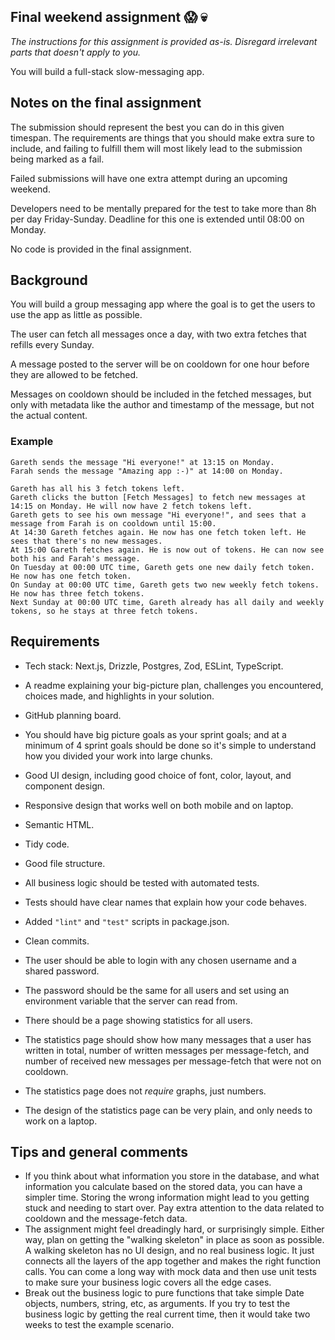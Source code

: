 ## Final weekend assignment 😱 💀

_The instructions for this assignment is provided as-is. Disregard irrelevant parts that doesn't apply to you._

You will build a full-stack slow-messaging app.

## Notes on the final assignment

The submission should represent the best you can do in this given timespan. The requirements are things that you should make extra sure to include, and failing to fulfill them will most likely lead to the submission being marked as a fail.

Failed submissions will have one extra attempt during an upcoming weekend.

Developers need to be mentally prepared for the test to take more than 8h per day Friday-Sunday.
Deadline for this one is extended until 08:00 on Monday.

No code is provided in the final assignment.

## Background

You will build a group messaging app where the goal is to get the users to use the app as little as possible.

The user can fetch all messages once a day, with two extra fetches that refills every Sunday.

A message posted to the server will be on cooldown for one hour before they are allowed to be fetched.

Messages on cooldown should be included in the fetched messages, but only with metadata like the author and timestamp of the message, but not the actual content.

### Example

```
Gareth sends the message "Hi everyone!" at 13:15 on Monday.
Farah sends the message "Amazing app :-)" at 14:00 on Monday.

Gareth has all his 3 fetch tokens left.
Gareth clicks the button [Fetch Messages] to fetch new messages at 14:15 on Monday. He will now have 2 fetch tokens left.
Gareth gets to see his own message "Hi everyone!", and sees that a message from Farah is on cooldown until 15:00.
At 14:30 Gareth fetches again. He now has one fetch token left. He sees that there's no new messages.
At 15:00 Gareth fetches again. He is now out of tokens. He can now see both his and Farah's message.
On Tuesday at 00:00 UTC time, Gareth gets one new daily fetch token. He now has one fetch token.
On Sunday at 00:00 UTC time, Gareth gets two new weekly fetch tokens. He now has three fetch tokens.
Next Sunday at 00:00 UTC time, Gareth already has all daily and weekly tokens, so he stays at three fetch tokens.
```

## Requirements

- Tech stack: Next.js, Drizzle, Postgres, Zod, ESLint, TypeScript.
- A readme explaining your big-picture plan, challenges you encountered, choices made, and highlights in your solution.
- GitHub planning board.


- You should have big picture goals as your sprint goals; and at a minimum of 4 sprint goals should be done so it's simple to understand how you divided your work into large chunks.



- Good UI design, including good choice of font, color, layout, and component design.
- Responsive design that works well on both mobile and on laptop.
- Semantic HTML.
- Tidy code.
- Good file structure.
- All business logic should be tested with automated tests.
- Tests should have clear names that explain how your code behaves.
- Added `"lint"` and `"test"` scripts in package.json.
- Clean commits.
- The user should be able to login with any chosen username and a shared password.
- The password should be the same for all users and set using an environment variable that the server can read from.
- There should be a page showing statistics for all users.
- The statistics page should show how many messages that a user has written in total, number of written messages per message-fetch, and number of received new messages per message-fetch that were not on cooldown.
- The statistics page does not _require_ graphs, just numbers.
- The design of the statistics page can be very plain, and only needs to work on a laptop.

## Tips and general comments

- If you think about what information you store in the database, and what information you calculate based on the stored data, you can have a simpler time. Storing the wrong information might lead to you getting stuck and needing to start over. Pay extra attention to the data related to cooldown and the message-fetch data.
- The assignment might feel dreadingly hard, or surprisingly simple. Either way, plan on getting the "walking skeleton" in place as soon as possible. A walking skeleton has no UI design, and no real business logic. It just connects all the layers of the app together and makes the right function calls. You can come a long way with mock data and then use unit tests to make sure your business logic covers all the edge cases.
- Break out the business logic to pure functions that take simple Date objects, numbers, string, etc, as arguments. If you try to test the business logic by getting the real current time, then it would take two weeks to test the example scenario.
